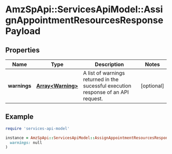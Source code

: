 # AmzSpApi::ServicesApiModel::AssignAppointmentResourcesResponsePayload

## Properties

| Name | Type | Description | Notes |
| ---- | ---- | ----------- | ----- |
| **warnings** | [**Array&lt;Warning&gt;**](Warning.md) | A list of warnings returned in the sucessful execution response of an API request. | [optional] |

## Example

```ruby
require 'services-api-model'

instance = AmzSpApi::ServicesApiModel::AssignAppointmentResourcesResponsePayload.new(
  warnings: null
)
```

